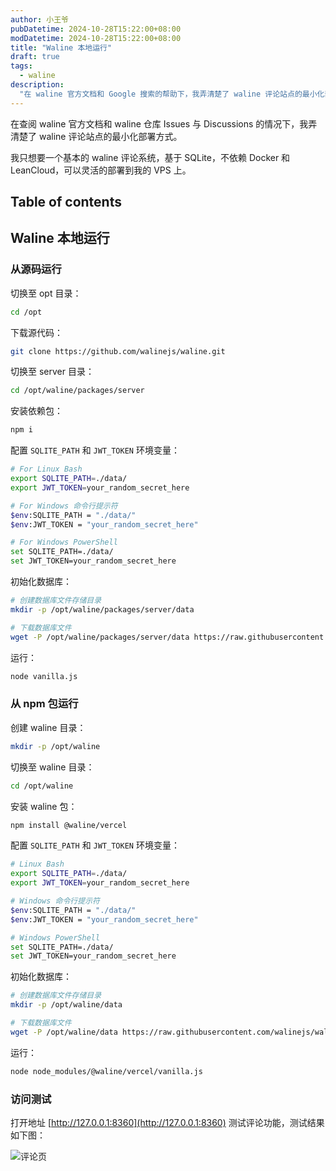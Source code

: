 ```yaml
---
author: 小王爷
pubDatetime: 2024-10-28T15:22:00+08:00
modDatetime: 2024-10-28T15:22:00+08:00
title: "Waline 本地运行"
draft: true
tags:
  - waline
description:
  "在 waline 官方文档和 Google 搜索的帮助下，我弄清楚了 waline 评论站点的最小化部署方式。我只想要一个基本的 waline 评论系统，不依赖 Docker，使用尽量小的内存，从而可以灵活的部署到我的 VPS 上。"
---
```


在查阅 waline 官方文档和 waline 仓库 Issues 与 Discussions 的情况下，我弄清楚了 waline 评论站点的最小化部署方式。

我只想要一个基本的 waline 评论系统，基于 SQLite，不依赖 Docker 和 LeanCloud，可以灵活的部署到我的 VPS 上。

## Table of contents

## Waline 本地运行

### 从源码运行

切换至 opt 目录：

```bash
cd /opt
```

下载源代码：

```bash
git clone https://github.com/walinejs/waline.git
```

切换至 server 目录：

```bash
cd /opt/waline/packages/server
```

安装依赖包：

```bash
npm i
```

配置 `SQLITE_PATH` 和 `JWT_TOKEN` 环境变量：

```bash
# For Linux Bash
export SQLITE_PATH=./data/
export JWT_TOKEN=your_random_secret_here

# For Windows 命令行提示符
$env:SQLITE_PATH = "./data/"
$env:JWT_TOKEN = "your_random_secret_here"

# For Windows PowerShell
set SQLITE_PATH=./data/
set JWT_TOKEN=your_random_secret_here
```

初始化数据库：

```bash
# 创建数据库文件存储目录
mkdir -p /opt/waline/packages/server/data

# 下载数据库文件
wget -P /opt/waline/packages/server/data https://raw.githubusercontent.com/walinejs/waline/main/assets/waline.sqlite
```

运行：

```bash
node vanilla.js
```

### 从 npm 包运行

创建 waline 目录：

```bash
mkdir -p /opt/waline
```

切换至 waline 目录：

```bash
cd /opt/waline
```

安装 waline 包：

```bash
npm install @waline/vercel
```

配置 `SQLITE_PATH` 和 `JWT_TOKEN` 环境变量：

```bash
# Linux Bash
export SQLITE_PATH=./data/
export JWT_TOKEN=your_random_secret_here

# Windows 命令行提示符
$env:SQLITE_PATH = "./data/"
$env:JWT_TOKEN = "your_random_secret_here"

# Windows PowerShell
set SQLITE_PATH=./data/
set JWT_TOKEN=your_random_secret_here
```

初始化数据库：

```bash
# 创建数据库文件存储目录
mkdir -p /opt/waline/data

# 下载数据库文件
wget -P /opt/waline/data https://raw.githubusercontent.com/walinejs/waline/main/assets/waline.sqlite
```

运行：

```bash
node node_modules/@waline/vercel/vanilla.js
```

### 访问测试

打开地址 [http://127.0.0.1:8360](http://127.0.0.1:8360) 测试评论功能，测试结果如下图：

![评论页](@assets/images/image-20241025124653531.webp)
